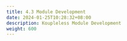 ```yaml
---
title: 4.3 Module Development
date: 2024-01-25T10:28:32+08:00
description: Koupleless Module Development
weight: 600
---
```

